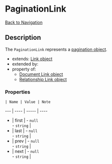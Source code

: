 # PaginationLink
[Back to Navigation](README.md)

## Description

The `PaginationLink` represents a [pagination object](http://jsonapi.org/format/#fetching-pagination).

- extends: [Link object](objects-link.md)
- extended by:
- property of:
  - [Document Link object](objects-document-link.md)
  - [Relationship Link object](objects-relationship-link.md)

### Properties

    | Name | Value | Note
--- | ---- | ----- | ----
- | first | - `null`<br />- `string` |
- | last | - `null`<br />- `string` |
- | prev | - `null`<br />- `string` |
- | next | - `null`<br />- `string` |
